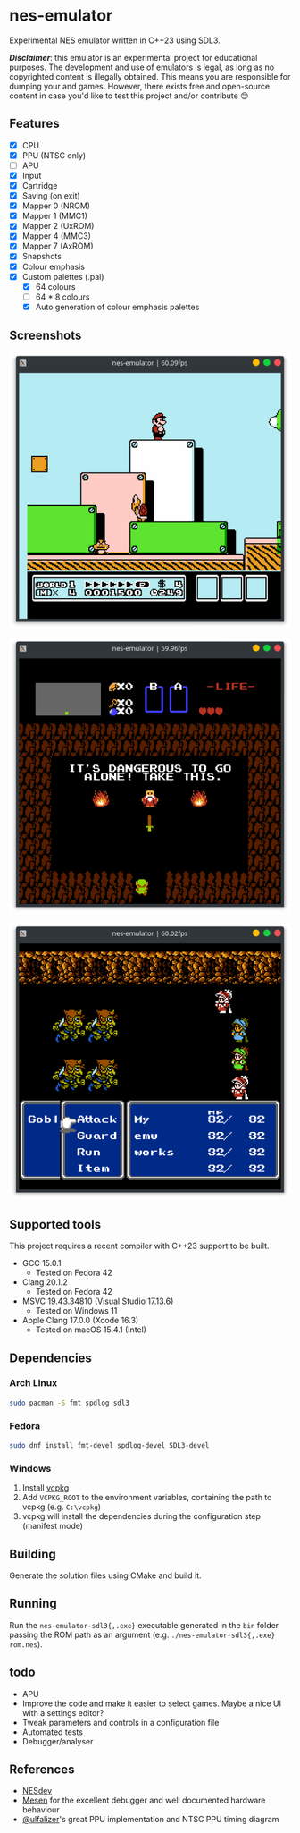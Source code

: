 # nes-emulator

Experimental NES emulator written in C++23 using SDL3.

**_Disclaimer_**: this emulator is an experimental project for educational purposes. The development and use of emulators is legal, as long as no copyrighted content is illegally obtained. This means you are responsible for dumping your and games. However, there exists free and open-source content in case you'd like to test this project and/or contribute :blush:

## Features

- [x] CPU
- [x] PPU (NTSC only)
- [ ] APU
- [x] Input
- [x] Cartridge
- [x] Saving (on exit)
- [x] Mapper 0 (NROM)
- [x] Mapper 1 (MMC1)
- [x] Mapper 2 (UxROM)
- [x] Mapper 4 (MMC3)
- [x] Mapper 7 (AxROM)
- [x] Snapshots
- [x] Colour emphasis
- [x] Custom palettes (.pal)
  - [x] 64 colours
  - [ ] 64 \* 8 colours
  - [x] Auto generation of colour emphasis palettes

## Screenshots

![Alt text](/doc/screenshots/Super_Mario_Bros_3.png?raw=true "Super Mario Bros 3")

![Alt text](/doc/screenshots/The_Legend_of_Zelda.png?raw=true "The Legend of Zelda")

![Alt text](/doc/screenshots/Final_Fantasy_III.png?raw=true "Final Fantasy III")

## Supported tools

This project requires a recent compiler with C++23 support to be built.

- GCC 15.0.1
  - Tested on Fedora 42
- Clang 20.1.2
  - Tested on Fedora 42
- MSVC 19.43.34810 (Visual Studio 17.13.6)
  - Tested on Windows 11
- Apple Clang 17.0.0 (Xcode 16.3)
  - Tested on macOS 15.4.1 (Intel)

## Dependencies

### Arch Linux

```bash
sudo pacman -S fmt spdlog sdl3
```

### Fedora

```bash
sudo dnf install fmt-devel spdlog-devel SDL3-devel
```

### Windows

1. Install [vcpkg](https://vcpkg.io/)
2. Add `VCPKG_ROOT` to the environment variables, containing the path to vcpkg (e.g. `C:\vcpkg`)
3. vcpkg will install the dependencies during the configuration step (manifest mode)

## Building

Generate the solution files using CMake and build it.

## Running

Run the `nes-emulator-sdl3{,.exe}` executable generated in the `bin` folder passing the ROM path as an argument (e.g. `./nes-emulator-sdl3{,.exe} rom.nes`).

## todo

- APU
- Improve the code and make it easier to select games. Maybe a nice UI with a settings editor?
- Tweak parameters and controls in a configuration file
- Automated tests
- Debugger/analyser

## References

- [NESdev](http://wiki.nesdev.com/w/index.php/Nesdev_Wiki)
- [Mesen](https://www.mesen.ca/) for the excellent debugger and well documented hardware behaviour
- [@ulfalizer](https://github.com/ulfalizer)'s great PPU implementation and NTSC PPU timing diagram
